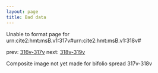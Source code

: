 ```yaml
---
layout: page
title: Bad data
---
```


Unable to format page for urn:cite2:hmt:msB.v1:317v#urn:cite2:hmt:msB.v1:318v#

prev: [316v-317v](../316v-317v/) next: [318v-319v](../318v-319v/)

Composite image not yet made for bifolio spread 317v-318v

